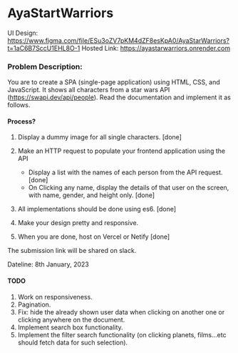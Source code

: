 # AyaStartWarriors
UI Design: https://www.figma.com/file/ESu3oZV7pKM4dZF8esKpA0/AyaStarWarriors?t=1aC6B7SccU1EHL8O-1
Hosted Link: https://ayastarwarriors.onrender.com

### Problem Description:
You are to create a SPA (single-page application) using HTML, CSS, and JavaScript. It shows all characters from a star wars API (https://swapi.dev/api/people). Read the documentation and implement it as follows.

#### Process?

1. Display a dummy image for all single characters. [done]

2. Make an HTTP request to populate your frontend application using the API
    - Display a list with the names of each person from the API request. [done]
    - On Clicking any name, display the details of that user on the screen, with name, gender, and height only. [done]

3. All implementations should be done using es6. [done]

4. Make your design pretty and responsive.

5. When you are done, host on Vercel or Netify [done]

The submission link will be shared on slack.

Dateline: 8th January, 2023


#### TODO
1. Work on responsiveness.
2. Pagination.
3. Fix: hide the already shown user data when clicking on another one or clicking anywhere on the document.
4. Implement search box functionality.
5. Implement the filter search functionality (on clicking planets, films...etc should fetch data for such selection).
